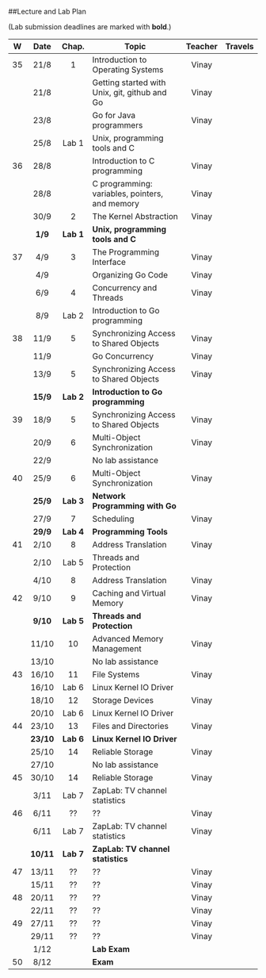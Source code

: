 ##Lecture and Lab Plan

(Lab submission deadlines are marked with **bold**.)

| W    |  Date     | Chap.     | Topic                                            | Teacher | Travels      |
|:----:|:---------:|:-----:    |--------------------------------------------------|:-------:|:------------:|
|  35  |  21/8     |   1       | Introduction to Operating Systems                |  Vinay   |              |
|      |  21/8     |           | Getting started with Unix, git, github and Go    |  Vinay   |              |
|      |  23/8     |           | Go for Java programmers                          |  Vinay   |              |
|      |  25/8     | Lab 1     | Unix, programming tools and C                    |         |              |
|  36  |  28/8     |           | Introduction to C programming                    |  Vinay |              |
|      |  28/8     |           | C programming: variables, pointers, and memory   |  Vinay |              |
|      |  30/9      |   2       | The Kernel Abstraction                           |  Vinay   |              |
|      |  **1/9**  | **Lab 1** | **Unix, programming tools and C**                |         |              |
|  37  |  4/9      |   3       | The Programming Interface                        |  Vinay   |              |
|      |  4/9      |           | Organizing Go Code                               |  Vinay   |              |
|      |  6/9      |   4       | Concurrency and Threads                          |  Vinay   |              |
|      |  8/9     | Lab 2     | Introduction to Go programming                   |         |              |
|  38  |  11/9     |   5       | Synchronizing Access to Shared Objects           |  Vinay   |              |
|      |  11/9     |           | Go Concurrency                                   |  Vinay   |              |
|      |  13/9     |   5       | Synchronizing Access to Shared Objects           |  Vinay   |              |
|      |  **15/9** | **Lab 2** | **Introduction to Go programming**               |         |              |
|  39  |  18/9     |   5       | Synchronizing Access to Shared Objects           |  Vinay   |              |
|      |  20/9     |   6       | Multi-Object Synchronization                     |  Vinay   |              |
|      |  22/9     |           | No lab assistance                  |         |              |
|  40  |  25/9     |   6       | Multi-Object Synchronization                                        |  Vinay |     |
|      |  **25/9** | **Lab 3** | **Network Programming with Go**                  |         |              |
|      | 27/9     |   7       | Scheduling                    |  Vinay   |              |
|      |  **29/9** | **Lab 4** | **Programming Tools**                            |         |              |
|  41  |  2/10     |   8       | Address Translation                              |  Vinay   |              |
|      |  2/10     | Lab 5     | Threads and Protection                           |         |              |
|      |  4/10     |   8       | Address Translation                              |  Vinay   |              |
|  42  | 9/10     |   9       | Caching and Virtual Memory                       |  Vinay   |              |
|      | **9/10** | **Lab 5** | **Threads and Protection**                       |         |              |
|      | 11/10     |  10       | Advanced Memory Management                       |  Vinay   |              |
|      |  13/10     |           | No lab assistance                  |         |              |
|  43  | 16/10     |  11       | File Systems                                     |  Vinay   |              |
|      | 16/10     | Lab 6     | Linux Kernel IO Driver                           |         |              |
|      | 18/10     |  12       | Storage Devices                                  |  Vinay   |              |
|      | 20/10     | Lab 6     | Linux Kernel IO Driver                           |         |              |
|  44  |  23/10     |  13       | Files and Directories                            |  Vinay   |              |
|      |  **23/10** | **Lab 6** | **Linux Kernel IO Driver**                       |         |              |
|      |  25/10     |  14       | Reliable Storage                                 |  Vinay   |              |
|      |  27/10     |           | No lab assistance                  |         |              |
|  45  | 30/10     |  14       | Reliable Storage                                 |  Vinay   |              |
|      | 3/11     | Lab 7     | ZapLab: TV channel statistics                    |         |              |
|  46  | 6/11     |   ??        |      ??                                            |  Vinay   |              |
|      | 6/11     | Lab 7     | ZapLab: TV channel statistics                    |  Vinay   |              |
|      | **10/11** | **Lab 7** | **ZapLab: TV channel statistics**                |         |              |
|  47  | 13/11     |   ??        |      ??                                            |  Vinay   |              |
|      | 15/11     |   ??        |      ??                                            |  Vinay   |              |
|  48  | 20/11     |   ??        |      ??                                            |  Vinay   |              |
|      | 22/11     |   ??        |      ??                                            |  Vinay   |              |
|  49  | 27/11     |   ??        |      ??                                            |  Vinay   |              |
|      | 29/11     |   ??        |      ??                                            |  Vinay   |              |
|      | 1/12     |           | **Lab Exam**                                     |         |              |
|  50  | 8/12     |           | **Exam**                   |         |              |